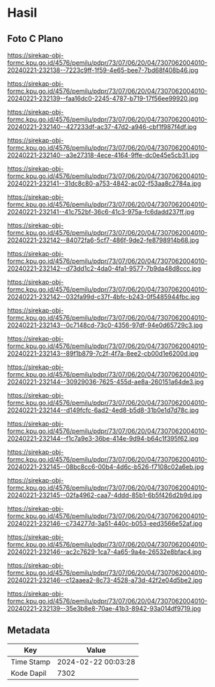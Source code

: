# Hasil

## Foto C Plano

https://sirekap-obj-formc.kpu.go.id/4576/pemilu/pdpr/73/07/06/20/04/7307062004010-20240221-232138--7223c9ff-1f59-4e65-bee7-7bd68f408b46.jpg

https://sirekap-obj-formc.kpu.go.id/4576/pemilu/pdpr/73/07/06/20/04/7307062004010-20240221-232139--faa16dc0-2245-4787-b719-17f56ee99920.jpg

https://sirekap-obj-formc.kpu.go.id/4576/pemilu/pdpr/73/07/06/20/04/7307062004010-20240221-232140--427233df-ac37-47d2-a946-cbf1f987f4df.jpg

https://sirekap-obj-formc.kpu.go.id/4576/pemilu/pdpr/73/07/06/20/04/7307062004010-20240221-232140--a3e27318-4ece-4164-9ffe-dc0e45e5cb31.jpg

https://sirekap-obj-formc.kpu.go.id/4576/pemilu/pdpr/73/07/06/20/04/7307062004010-20240221-232141--31dc8c80-a753-4842-ac02-f53aa8c2784a.jpg

https://sirekap-obj-formc.kpu.go.id/4576/pemilu/pdpr/73/07/06/20/04/7307062004010-20240221-232141--41c752bf-36c6-41c3-975a-fc6dadd237ff.jpg

https://sirekap-obj-formc.kpu.go.id/4576/pemilu/pdpr/73/07/06/20/04/7307062004010-20240221-232142--84072fa6-5cf7-486f-9de2-fe8798914b68.jpg

https://sirekap-obj-formc.kpu.go.id/4576/pemilu/pdpr/73/07/06/20/04/7307062004010-20240221-232142--d73dd1c2-4da0-4fa1-9577-7b9da48d8ccc.jpg

https://sirekap-obj-formc.kpu.go.id/4576/pemilu/pdpr/73/07/06/20/04/7307062004010-20240221-232142--032fa99d-c37f-4bfc-b243-0f5485944fbc.jpg

https://sirekap-obj-formc.kpu.go.id/4576/pemilu/pdpr/73/07/06/20/04/7307062004010-20240221-232143--0c7148cd-73c0-4356-97df-94e0d65729c3.jpg

https://sirekap-obj-formc.kpu.go.id/4576/pemilu/pdpr/73/07/06/20/04/7307062004010-20240221-232143--89f1b879-7c2f-4f7a-8ee2-cb00d1e6200d.jpg

https://sirekap-obj-formc.kpu.go.id/4576/pemilu/pdpr/73/07/06/20/04/7307062004010-20240221-232144--30929036-7625-455d-ae8a-260151a64de3.jpg

https://sirekap-obj-formc.kpu.go.id/4576/pemilu/pdpr/73/07/06/20/04/7307062004010-20240221-232144--d149fcfc-6ad2-4ed8-b5d8-31b0e1d7d78c.jpg

https://sirekap-obj-formc.kpu.go.id/4576/pemilu/pdpr/73/07/06/20/04/7307062004010-20240221-232144--f1c7a9e3-36be-414e-9d94-b64c1f395f62.jpg

https://sirekap-obj-formc.kpu.go.id/4576/pemilu/pdpr/73/07/06/20/04/7307062004010-20240221-232145--08bc8cc6-00b4-4d6c-b526-f7108c02a6eb.jpg

https://sirekap-obj-formc.kpu.go.id/4576/pemilu/pdpr/73/07/06/20/04/7307062004010-20240221-232145--02fa4962-caa7-4ddd-85b1-6b5f426d2b9d.jpg

https://sirekap-obj-formc.kpu.go.id/4576/pemilu/pdpr/73/07/06/20/04/7307062004010-20240221-232146--c734277d-3a51-440c-b053-eed3566e52af.jpg

https://sirekap-obj-formc.kpu.go.id/4576/pemilu/pdpr/73/07/06/20/04/7307062004010-20240221-232146--ac2c7629-1ca7-4a65-9a4e-26532e8bfac4.jpg

https://sirekap-obj-formc.kpu.go.id/4576/pemilu/pdpr/73/07/06/20/04/7307062004010-20240221-232146--c12aaea2-8c73-4528-a73d-42f2e04d5be2.jpg

https://sirekap-obj-formc.kpu.go.id/4576/pemilu/pdpr/73/07/06/20/04/7307062004010-20240221-232139--35e3b8e8-70ae-41b3-8942-93a014df9719.jpg


## Metadata

| Key        | Value               |
| ---------- | ------------------- |
| Time Stamp | 2024-02-22 00:03:28 |
| Kode Dapil | 7302                |



